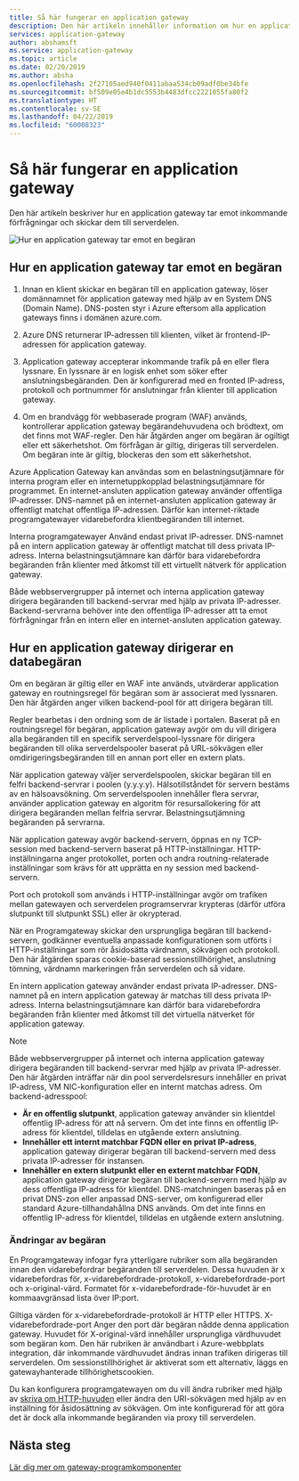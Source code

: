 ```yaml
---
title: Så här fungerar en application gateway
description: Den här artikeln innehåller information om hur en application gateway fungerar
services: application-gateway
author: abshamsft
ms.service: application-gateway
ms.topic: article
ms.date: 02/20/2019
ms.author: absha
ms.openlocfilehash: 2f27105aed940f0411abaa534cb09adf0be34bfe
ms.sourcegitcommit: bf509e05e4b1dc5553b4483dfcc2221055fa80f2
ms.translationtype: HT
ms.contentlocale: sv-SE
ms.lasthandoff: 04/22/2019
ms.locfileid: "60008323"
---
```

# <a name="how-an-application-gateway-works"></a>Så här fungerar en application gateway

Den här artikeln beskriver hur en application gateway tar emot inkommande förfrågningar och skickar dem till serverdelen.

![Hur en application gateway tar emot en begäran](./media/how-application-gateway-works/how-application-gateway-works.png)

## <a name="how-an-application-gateway-accepts-a-request"></a>Hur en application gateway tar emot en begäran

1. Innan en klient skickar en begäran till en application gateway, löser domännamnet för application gateway med hjälp av en System DNS (Domain Name). DNS-posten styr i Azure eftersom alla application gateways finns i domänen azure.com.

2. Azure DNS returnerar IP-adressen till klienten, vilket är frontend-IP-adressen för application gateway.

3. Application gateway accepterar inkommande trafik på en eller flera lyssnare. En lyssnare är en logisk enhet som söker efter anslutningsbegäranden. Den är konfigurerad med en fronted IP-adress, protokoll och portnummer för anslutningar från klienter till application gateway.

4. Om en brandvägg för webbaserade program (WAF) används, kontrollerar application gateway begärandehuvudena och brödtext, om det finns mot WAF-regler. Den här åtgärden anger om begäran är ogiltigt eller ett säkerhetshot. Om förfrågan är giltig, dirigeras till serverdelen. Om begäran inte är giltig, blockeras den som ett säkerhetshot.

Azure Application Gateway kan användas som en belastningsutjämnare för interna program eller en internetuppkopplad belastningsutjämnare för programmet. En internet-ansluten application gateway använder offentliga IP-adresser. DNS-namnet på en internet-ansluten application gateway är offentligt matchat offentliga IP-adressen. Därför kan internet-riktade programgatewayer vidarebefordra klientbegäranden till internet.

Interna programgatewayer Använd endast privat IP-adresser. DNS-namnet på en intern application gateway är offentligt matchat till dess privata IP-adress. Interna belastningsutjämnare kan därför bara vidarebefordra begäranden från klienter med åtkomst till ett virtuellt nätverk för application gateway.

Både webbservergrupper på internet och interna application gateway dirigera begäranden till backend-servrar med hjälp av privata IP-adresser. Backend-servrarna behöver inte den offentliga IP-adresser att ta emot förfrågningar från en intern eller en internet-ansluten application gateway.

## <a name="how-an-application-gateway-routes-a-request"></a>Hur en application gateway dirigerar en databegäran

Om en begäran är giltig eller en WAF inte används, utvärderar application gateway en routningsregel för begäran som är associerat med lyssnaren. Den här åtgärden anger vilken backend-pool för att dirigera begäran till.

Regler bearbetas i den ordning som de är listade i portalen. Baserat på en routningsregel för begäran, application gateway avgör om du vill dirigera alla begäranden till en specifik serverdelspool-lyssnare för dirigera begäranden till olika serverdelspooler baserat på URL-sökvägen eller omdirigeringsbegäranden till en annan port eller en extern plats.

När application gateway väljer serverdelspoolen, skickar begäran till en felfri backend-servrar i poolen (y.y.y.y). Hälsotillståndet för servern bestäms av en hälsoavsökning. Om serverdelspoolen innehåller flera servrar, använder application gateway en algoritm för resursallokering för att dirigera begäranden mellan felfria servrar. Belastningsutjämning begäranden på servrarna.

När application gateway avgör backend-servern, öppnas en ny TCP-session med backend-servern baserat på HTTP-inställningar. HTTP-inställningarna anger protokollet, porten och andra routning-relaterade inställningar som krävs för att upprätta en ny session med backend-servern.

Port och protokoll som används i HTTP-inställningar avgör om trafiken mellan gatewayen och serverdelen programservrar krypteras (därför utföra slutpunkt till slutpunkt SSL) eller är okrypterad.

När en Programgateway skickar den ursprungliga begäran till backend-servern, godkänner eventuella anpassade konfigurationen som utförts i HTTP-inställningar som rör åsidosätta värdnamn, sökvägen och protokoll. Den här åtgärden sparas cookie-baserad sessionstillhörighet, anslutning tömning, värdnamn markeringen från serverdelen och så vidare.

En intern application gateway använder endast privata IP-adresser. DNS-namnet på en intern application gateway är matchas till dess privata IP-adress. Interna belastningsutjämnare kan därför bara vidarebefordra begäranden från klienter med åtkomst till det virtuella nätverket för application gateway.

 >[!NOTE]
 >Både webbservergrupper på internet och interna application gateway dirigera begäranden till backend-servrar med hjälp av privata IP-adresser. Den här åtgärden inträffar när din pool serverdelsresurs innehåller en privat IP-adress, VM NIC-konfiguration eller en internt matchas adress. Om backend-adresspool:
> - **Är en offentlig slutpunkt**, application gateway använder sin klientdel offentlig IP-adress för att nå servern. Om det inte finns en offentlig IP-adress för klientdel, tilldelas en utgående extern anslutning.
> - **Innehåller ett internt matchbar FQDN eller en privat IP-adress**, application gateway dirigerar begäran till backend-servern med dess privata IP-adresser för instansen.
> - **Innehåller en extern slutpunkt eller en externt matchbar FQDN**, application gateway dirigerar begäran till backend-servern med hjälp av dess offentliga IP-adress för klientdel. DNS-matchningen baseras på en privat DNS-zon eller anpassad DNS-server, om konfigurerad eller standard Azure-tillhandahållna DNS används. Om det inte finns en offentlig IP-adress för klientdel, tilldelas en utgående extern anslutning.

### <a name="modifications-to-the-request"></a>Ändringar av begäran

En Programgateway infogar fyra ytterligare rubriker som alla begäranden innan den vidarebefordrar begäranden till serverdelen. Dessa huvuden är x vidarebefordras för, x-vidarebefordrade-protokoll, x-vidarebefordrade-port och x-original-värd. Formatet för x-vidarebefordrade-för-huvudet är en kommaavgränsad lista över IP:port.

Giltiga värden för x-vidarebefordrade-protokoll är HTTP eller HTTPS. X-vidarebefordrade-port Anger den port där begäran nådde denna application gateway. Huvudet för X-original-värd innehåller ursprungliga värdhuvudet som begäran kom. Den här rubriken är användbart i Azure-webbplats integration, där inkommande värdhuvudet ändras innan trafiken dirigeras till serverdelen. Om sessionstillhörighet är aktiverat som ett alternativ, läggs en gatewayhanterade tillhörighetscookien.

Du kan konfigurera programgatewayen om du vill ändra rubriker med hjälp av [skriva om HTTP-huvuden](https://docs.microsoft.com/azure/application-gateway/rewrite-http-headers) eller ändra den URI-sökvägen med hjälp av en inställning för åsidosättning av sökvägen. Om inte konfigurerad för att göra det är dock alla inkommande begäranden via proxy till serverdelen.

## <a name="next-steps"></a>Nästa steg

[Lär dig mer om gateway-programkomponenter](application-gateway-components.md)
